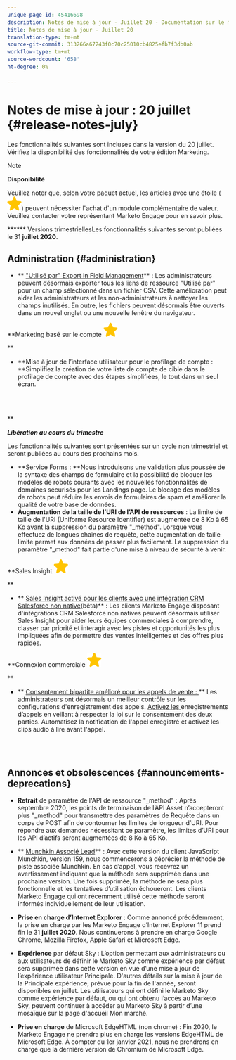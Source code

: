 ```yaml
---
unique-page-id: 45416698
description: Notes de mise à jour - Juillet 20 - Documentation sur le marketing - Documentation du produit
title: Notes de mise à jour - Juillet 20
translation-type: tm+mt
source-git-commit: 313266a67243f0c70c25010cb4825efb7f3db0ab
workflow-type: tm+mt
source-wordcount: '658'
ht-degree: 0%

---
```



# Notes de mise à jour : 20 juillet {#release-notes-july}

Les fonctionnalités suivantes sont incluses dans la version du 20 juillet. Vérifiez la disponibilité des fonctionnalités de votre édition Marketing.

>[!NOTE]
>
>**Disponibilité**
>
>Veuillez noter que, selon votre paquet actuel, les articles avec une étoile ( ![(star)](assets/star-yellow.svg)) peuvent nécessiter l&#39;achat d&#39;un module complémentaire de valeur. Veuillez contacter votre représentant Marketo Engage pour en savoir plus.

****** Versions trimestriellesLes fonctionnalités suivantes seront publiées le 31  **juillet 2020**.

## Administration {#administration}

* ** [&quot;Utilisé par&quot; Export in Field Management](https://docs.marketo.com/x/hAK1Ag)** : Les administrateurs peuvent désormais exporter tous les liens de ressource &quot;Utilisé par&quot; pour un champ sélectionné dans un fichier CSV. Cette amélioration peut aider les administrateurs et les non-administrateurs à nettoyer les champs inutilisés. En outre, les fichiers peuvent désormais être ouverts dans un nouvel onglet ou une nouvelle fenêtre du navigateur.

**Marketing basé sur le compte ![(star)](assets/star-yellow.svg)

**

* **Mise à jour de l’interface utilisateur pour le profilage de compte : **Simplifiez la création de votre liste de compte de cible dans le profilage de compte avec des étapes simplifiées, le tout dans un seul écran.

<br> 

**

***Libération au cours du trimestre***

Les fonctionnalités suivantes sont présentées sur un cycle non trimestriel et seront publiées au cours des prochains mois.

* **Service Forms : **Nous introduisons une validation plus poussée de la syntaxe des champs de formulaire et la possibilité de bloquer les modèles de robots courants avec les nouvelles fonctionnalités de domaines sécurisés pour les Landings page. Le blocage des modèles de robots peut réduire les envois de formulaires de spam et améliorer la qualité de votre base de données.
* **Augmentation de la taille de l’URI de l’API de ressources** : La limite de taille de l&#39;URI (Uniforme Resource Identifier) est augmentée de 8 Ko à 65 Ko avant la suppression du paramètre &quot;_method&quot;. Lorsque vous effectuez de longues chaînes de requête, cette augmentation de taille limite permet aux données de passer plus facilement. La suppression du paramètre &quot;_method&quot; fait partie d&#39;une mise à niveau de sécurité à venir.

**Sales Insight ![(star)](assets/star-yellow.svg)

**

* ** [Sales Insight activé pour les clients avec une intégration CRM Salesforce non native](https://docs.marketo.com/x/pQK1Ag)(bêta)** : Les clients Marketo Engage disposant d&#39;intégrations CRM Salesforce non natives peuvent désormais utiliser Sales Insight pour aider leurs équipes commerciales à comprendre, classer par priorité et interagir avec les pistes et opportunités les plus impliquées afin de permettre des ventes intelligentes et des offres plus rapides.

**Connexion commerciale ![(star)](assets/star-yellow.svg)

**

* ** [Consentement bipartite amélioré pour les appels de vente : ](https://docs.marketo.com/x/dgC1Ag)** Les administrateurs ont désormais un meilleur contrôle sur les configurations d&#39;enregistrement des appels. [Activez les ](https://docs.marketo.com/x/dAC1Ag) enregistrements d’appels en veillant à respecter la loi sur le consentement des deux parties. Automatisez la notification de l&#39;appel enregistré et activez les clips audio à lire avant l&#39;appel.

<br> 

## Annonces et obsolescences {#announcements-deprecations}

* **Retrait** de paramètre de l&#39;API de ressource &quot;_method&quot; : Après septembre 2020, les points de terminaison de l’API Asset n’accepteront plus &quot;_method&quot; pour transmettre des paramètres de Requête dans un corps de POST afin de contourner les limites de longueur d’URI. Pour répondre aux demandes nécessitant ce paramètre, les limites d’URI pour les API d’actifs seront augmentées de 8 Ko à 65 Ko.
* ** [Munchkin Associé Lead](https://developers.marketo.com/blog/deprecation-of-munchkin-associate-lead-method/)** : Avec cette version du client JavaScript Munchkin, version 159, nous commencerons à déprécier la méthode de piste associée Munchkin. En cas d’appel, vous recevrez un avertissement indiquant que la méthode sera supprimée dans une prochaine version. Une fois supprimée, la méthode ne sera plus fonctionnelle et les tentatives d’utilisation échoueront. Les clients Marketo Engage qui ont récemment utilisé cette méthode seront informés individuellement de leur utilisation.
* **Prise en charge d’Internet Explorer** : Comme annoncé précédemment, la prise en charge par les Marketo Engage d’Internet Explorer 11 prend fin le 31  **juillet 2020**. Nous continuerons à prendre en charge Google Chrome, Mozilla Firefox, Apple Safari et Microsoft Edge.

* **Expérience** par défaut Sky : L’option permettant aux administrateurs ou aux utilisateurs de définir le Marketo Sky comme expérience par défaut sera supprimée dans cette version en vue d’une mise à jour de l’expérience utilisateur Principale. D&#39;autres détails sur la mise à jour de la Principale expérience, prévue pour la fin de l&#39;année, seront disponibles en juillet. Les utilisateurs qui ont défini le Marketo Sky comme expérience par défaut, ou qui ont obtenu l’accès au Marketo Sky, peuvent continuer à accéder au Marketo Sky à partir d’une mosaïque sur la page d&#39;accueil Mon marché.
* **Prise en charge** de Microsoft EdgeHTML (non chrome) : Fin 2020, le Marketo Engage ne prendra plus en charge les versions EdgeHTML de Microsoft Edge. À compter du 1er janvier 2021, nous ne prendrons en charge que la dernière version de Chromium de Microsoft Edge.

